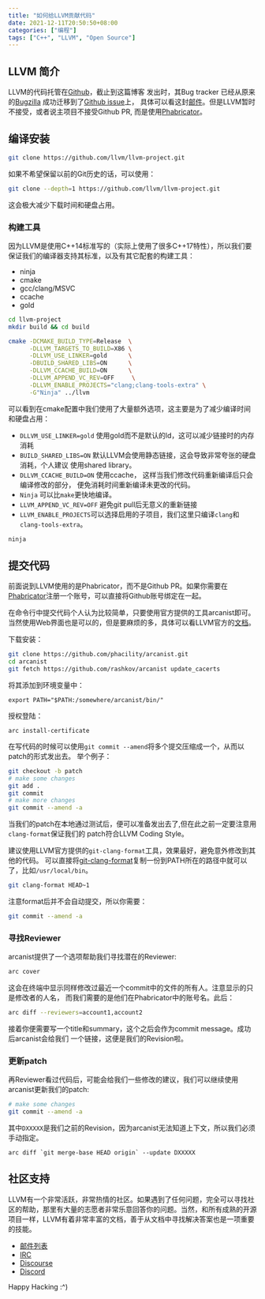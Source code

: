 ```yaml
---
title: "如何给LLVM贡献代码"
date: 2021-12-11T20:50:50+08:00
categories: ["编程"]
tags: ["C++", "LLVM", "Open Source"]
---
```


## LLVM 简介

LLVM的代码托管在[Github](https://github.com/llvm/llvm-project)，截止到这篇博客
发出时，其Bug tracker 已经从原来的[Bugzilla](https://bugs.llvm.org/) 成功迁移到了[Github issue](https://github.com/llvm/llvm-project/issues)上，
具体可以看这封[邮件](https://lists.llvm.org/pipermail/cfe-dev/2021-December/069580.html)。但是LLVM暂时不接受，或者说主项目不接受Github PR, 而是使用[Phabricator](https://reviews.llvm.org/)。



## 编译安装
```bash
git clone https://github.com/llvm/llvm-project.git
```



如果不希望保留以前的Git历史的话，可以使用：

```bash
git clone --depth=1 https://github.com/llvm/llvm-project.git
```
这会极大减少下载时间和硬盘占用。



### 构建工具

因为LLVM是使用C++14标准写的（实际上使用了很多C++17特性），所以我们要保证我们的编译器支持其标准，以及有其它配套的构建工具：
- ninja
- cmake
- gcc/clang/MSVC
- ccache
- gold


```bash
cd llvm-project
mkdir build && cd build
```

```bash
cmake -DCMAKE_BUILD_TYPE=Release  \
      -DLLVM_TARGETS_TO_BUILD=X86 \
	  -DLLVM_USE_LINKER=gold      \
      -DBUILD_SHARED_LIBS=ON      \
      -DLLVM_CCACHE_BUILD=ON      \
	  -DLLVM_APPEND_VC_REV=OFF     \
	  -DLLVM_ENABLE_PROJECTS="clang;clang-tools-extra" \
      -G"Ninja" ../llvm
```

可以看到在cmake配置中我们使用了大量额外选项，这主要是为了减少编译时间和硬盘占用：
- `DLLVM_USE_LINKER=gold` 使用gold而不是默认的ld，这可以减少链接时的内存消耗
- `BUILD_SHARED_LIBS=ON` 默认LLVM会使用静态链接，这会导致非常夸张的硬盘消耗，个人建议
  使用shared library。
- `DLLVM_CCACHE_BUILD=ON` 使用ccache， 这样当我们修改代码重新编译后只会编译修改的部分，
  便免消耗时间重新编译未更改的代码。
- `Ninja` 可以比`make`更快地编译。
- `LLVM_APPEND_VC_REV=OFF` 避免git pull后无意义的重新链接
- `LLVM_ENABLE_PROJECTS`可以选择启用的子项目，我们这里只编译`clang`和`clang-tools-extra`。


```bash
ninja
```

## 提交代码

前面说到LLVM使用的是Phabricator，而不是Github PR。如果你需要在[Phabricator](https://reviews.llvm.org/auth/start/?next=%2F)注册一个账号，可以直接将Github账号绑定在一起。

在命令行中提交代码个人认为比较简单，只要使用官方提供的工具arcanist即可。当然使用Web界面也是可以的，但是要麻烦的多，具体可以看LLVM官方的[文档](https://llvm.org/docs/Phabricator.html#requesting-a-review-via-the-web-interface)。

下载安装：
```bash
git clone https://github.com/phacility/arcanist.git
cd arcanist
git fetch https://github.com/rashkov/arcanist update_cacerts
```

将其添加到环境变量中：
```
export PATH="$PATH:/somewhere/arcanist/bin/"
```

授权登陆：
```
arc install-certificate
```

在写代码的时候可以使用`git commit --amend`将多个提交压缩成一个，从而以patch的形式发出去。
举个例子：
```bash
git checkout -b patch
# make some changes
git add .
git commit
# make more changes
git commit --amend -a
```

当我们的patch在本地通过测试后，便可以准备发出去了,但在此之前一定要注意用`clang-format`保证我们的
patch符合LLVM Coding Style。

建议使用LLVM官方提供的`git-clang-format`工具，效果最好，避免意外修改到其他的代码。
可以直接将[git-clang-format](https://github.com/llvm/llvm-project/blob/main/clang/tools/clang-format/git-clang-format)复制一份到PATH所在的路径中就可以了，比如`/usr/local/bin`。


```bash
git clang-format HEAD~1
```

注意format后并不会自动提交，所以你需要：
```bash
git commit --amend -a
```

### 寻找Reviewer

arcanist提供了一个选项帮助我们寻找潜在的Reviewer:
```bash
arc cover
```

这会在终端中显示同样修改过最近一个commit中的文件的所有人。注意显示的只是修改者的人名，
而我们需要的是他们在Phabricator中的账号名。此后：

```bash
arc diff --reviewers=account1,account2
```
接着你便需要写一个title和summary，这个之后会作为commit message。成功后arcanist会给我们
一个链接，这便是我们的Revision啦。


### 更新patch

再Reviewer看过代码后，可能会给我们一些修改的建议，我们可以继续使用arcanist更新我们的patch:
```bash
# make some changes
git commit --amend -a
```

其中`DXXXXX`是我们之前的Revision，因为arcanist无法知道上下文，所以我们必须手动指定。
```
arc diff `git merge-base HEAD origin` --update DXXXXX
```

## 社区支持

LLVM有一个非常活跃，非常热情的社区。如果遇到了任何问题，完全可以寻找社区的帮助，那里有大量的志愿者非常乐意回答你的问题。当然，和所有成熟的开源项目一样，LLVM有着非常丰富的文档，善于从文档中寻找解决答案也是一项重要的技能。

- [邮件列表](https://lists.llvm.org/mailman/listinfo)
- [IRC](irc://irc.oftc.net/llvm)
- [Discourse](https://llvm.discourse.group/)
- [Discord](https://discord.gg/xS7Z362)

Happy Hacking :^)
